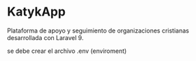 # KatykApp
Plataforma de apoyo y seguimiento de organizaciones cristianas desarrollada con Laravel 9.

se debe crear el archivo .env (enviroment)